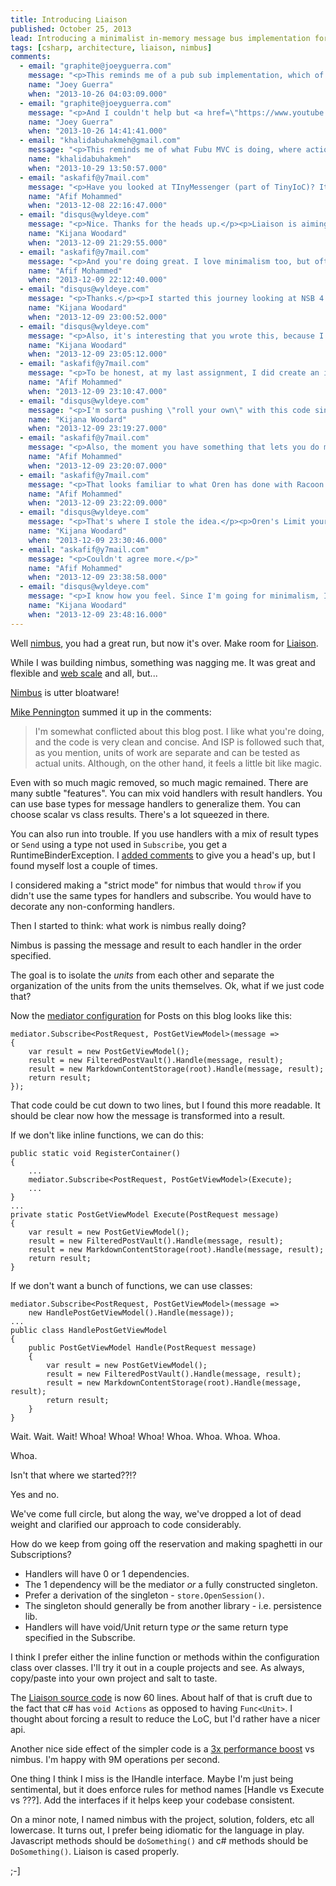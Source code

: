 ```yaml
---
title: Introducing Liaison
published: October 25, 2013
lead: Introducing a minimalist in-memory message bus implementation for .NET that focuses on simplicity and understanding core messaging patterns.
tags: [csharp, architecture, liaison, nimbus]
comments:
  - email: "graphite@joeyguerra.com"
    message: "<p>This reminds me of a pub sub implementation, which of course, I LOVE!</p>"
    name: "Joey Guerra"
    when: "2013-10-26 04:03:09.000"
  - email: "graphite@joeyguerra.com"
    message: "<p>And I couldn't help but <a href=\"https://www.youtube.com/watch?v=b2F-DItXtZs\" rel=\"nofollow\">https://www.youtube.com/watch?v...</a> to the web scale link.</p>"
    name: "Joey Guerra"
    when: "2013-10-26 14:41:41.000"
  - email: "khalidabuhakmeh@gmail.com"
    message: "<p>This reminds me of what Fubu MVC is doing, where actions can be chained. I am still on the fence of whether I would use something like this or not, since the cognitive overhead might not be worth the addition of the code.</p>"
    name: "khalidabuhakmeh"
    when: "2013-10-29 13:50:57.000"
  - email: "askafif@y7mail.com"
    message: "<p>Have you looked at TInyMessenger (part of TinyIoC)? Its a more full fledged in memory bus with pub sub semantics, all rolled into one file.</p>"
    name: "Afif Mohammed"
    when: "2013-12-08 22:16:47.000"
  - email: "disqus@wyldeye.com"
    message: "<p>Nice. Thanks for the heads up.</p><p>Liaison is aiming to find a minimum level of abstraction. It's more an exercise in understanding than anything. For instance, just responding to this comment, I've thought of a couple way to further simplify my stack. :-]</p>"
    name: "Kijana Woodard"
    when: "2013-12-09 21:29:55.000"
  - email: "askafif@y7mail.com"
    message: "<p>And you're doing great. I love minimalism too, but often, in that pursuit I think I am probably going to miss out on important concerns that are there for a reason in other libraries. I am searching hard for a great in memory bus, that lets me do true event driven programming (think NSB API), where one can do a send and publish, and send is from 1 to many, handled by only one, and publish is from one and only one, handled by zero to many. The hardest I find in this pursuit is implementing Unit of work around the message handler, and still keeping it dead simple.</p>"
    name: "Afif Mohammed"
    when: "2013-12-09 22:12:40.000"
  - email: "disqus@wyldeye.com"
    message: "<p>Thanks.</p><p>I started this journey looking at NSB 4.0 \"In Memory Publish\" and realized I really wanted to do Send, which it didn't have. I didn't realize how far that would take me. :-]</p><p>I started out with nimbus (<a href=\"/blog/introducing-nimbus/\" rel=\"nofollow\">/blog/intro...</a>) so that I could register handlers for messages anywhere, like nsb. What I quickly realized is that you get into cases like \"I need the handlers to run in a particular order\", \"This handler needs two parameters\", \"This handler needs zero parameters\", \"This handler uses the result of the work of the first 3 handlers (an Event)\".</p><p>Once there, I either needed to retreat to a \"full featured\" container, although that doesn't solve the ordering issue (see nsb's .First&lt;t&gt;(), etc), or I needed something else.</p><p>What I've found is that the \"orchestration code\" is fairly concise to write manually and keeps a lot of if/switch logic out of the handler code. Not to mention, I don't have to learn the incantations of the container.</p><p>I still owe you a blog post with more details and code. :-]</p>"
    name: "Kijana Woodard"
    when: "2013-12-09 23:00:52.000"
  - email: "disqus@wyldeye.com"
    message: "<p>Also, it's interesting that you wrote this, because I was thinking of adding a \"publish\" feature, which really amounts to allowing multiple subscriptions for a message.</p><p>I've tried not to impose concepts like Command vs Event and I think I can continue to do that, but allow \"send to many\".</p><p>I haven't decided whether it should just be Send -&gt; \"send to whatever is registered\" or if I should do something like Send -&gt; \"send to subscriptions[0]\" and Publish -&gt; \"send to all subscriptions\".</p><p>I'll write the code and let it decide. :-]</p>"
    name: "Kijana Woodard"
    when: "2013-12-09 23:05:12.000"
  - email: "askafif@y7mail.com"
    message: "<p>To be honest, at my last assignment, I did create an in memory pub sub mechanism to let the team get their head around event driven architecture without all the queues and distribution. We used that to move from procedural style to events and commands, and that paved the way for NSB to come in later. I am itching to write that again, but want to look around so I can borrow 'good' ideas, or even better just use something that fits the bill.</p>"
    name: "Afif Mohammed"
    when: "2013-12-09 23:10:47.000"
  - email: "disqus@wyldeye.com"
    message: "<p>I'm sorta pushing \"roll your own\" with this code since it's single file inclusion only.</p><p>I have used it in enough mini projects that I'm considering putting it on nuget just for my own sake. But I want to let the api settle a bit. I still think it's a bit bloated, if you can believe that.</p><p>The key to \"in memory publish\" in a web request is transactions. If we're honest, we really only get one. Beyond that you're pushing your luck or opening up a can of worms. If the request fatals, where are you? Can you restart? From which point?</p><p>So a real \"publish\" where \"this is an Event that happened in the past\" (meaning saved to disk somewhere for all time), isn't friendly in memory.</p><p>I _think_ I'd like to add a way for disconnected code to register \"background tasks\" within the same unit of work as the main request handler code. The background tasks would then carry out follow on options like \"send an email\", \"update the stats screen\", etc. I'm not sure that this use case is worth the mental disconnect of not being able to trivially see what's going to be saved when the commit occurs.</p>"
    name: "Kijana Woodard"
    when: "2013-12-09 23:19:27.000"
  - email: "askafif@y7mail.com"
    message: "<p>Also, the moment you have something that lets you do messaging, I feel its imperative to demonstrate the difference between command and event. Without that it feels messages are flying everywhere for no rhyme or reason. Hiding in the sheep's clothing of decoupling behind messages developers will write code that has all interesting side effects.</p>"
    name: "Afif Mohammed"
    when: "2013-12-09 23:20:07.000"
  - email: "askafif@y7mail.com"
    message: "<p>That looks familiar to what Oren has done with Racoon blog. Interesting thoughts.</p>"
    name: "Afif Mohammed"
    when: "2013-12-09 23:22:09.000"
  - email: "disqus@wyldeye.com"
    message: "<p>That's where I stole the idea.</p><p>Oren's Limit your Abstractions series is pivotal to my line of thinking on this. If I can drop IFoo, IGoo, IThisService, and IThatService and boil things down to IMediator (or whatever), clarity is what emerges.</p><p>I find the constraint similar to ReST constraints. At first you find it hampers you. But soon, you see that what you were doing before was \"making stuff up\" and not focusing on the essence of what needed to be done. At the end, your code becomes a tightly coupled mess of Interfaces that were suppose to solve the coupling problem but didn't because you just wrote the same old procedural spaghetti code hidden behind an interface.</p>"
    name: "Kijana Woodard"
    when: "2013-12-09 23:30:46.000"
  - email: "askafif@y7mail.com"
    message: "<p>Couldn't agree more.</p>"
    name: "Afif Mohammed"
    when: "2013-12-09 23:38:58.000"
  - email: "disqus@wyldeye.com"
    message: "<p>I know how you feel. Since I'm going for minimalism, I didn't want to impose that view _from_ Liaison. So if you want IEvent and ICommand and IHandle&lt;t&gt;, etc go ahead. Liaison won't _force_ you to do that, but it's easy to overlay. Plus, I didn't want to write \"unobtrusive mode\". :-]</p>"
    name: "Kijana Woodard"
    when: "2013-12-09 23:48:16.000"
---
```

Well [nimbus][introducing nimbus], you had a great run, but now it's over. Make room for [Liaison].

While I was building nimbus, something was nagging me. It was great and flexible and [web scale] and all, but...

[Nimbus] is utter bloatware!

[Mike Pennington] summed it up in the comments:

> I'm somewhat conflicted about this blog post. I like what you're doing, and the code is very clean and concise. And ISP is followed such that, as you mention, units of work are separate and can be tested as actual units. Although, on the other hand, it feels a little bit like magic. 

Even with so much magic removed, so much magic remained. There are many subtle "features". You can mix void handlers with result handlers. You can use base types for message handlers to generalize them. You can choose scalar vs class results. There's a lot squeezed in there. 

You can also run into trouble. If you use handlers with a mix of result types or `Send` using a type not used in `Subscribe`, you get a RuntimeBinderException. I [added comments] to give you a head's up, but I found myself lost a couple of times.

I considered making a "strict mode" for nimbus that would `throw` if you didn't use the same types for handlers and subscribe. You would have to decorate any non-conforming handlers. 

Then I started to think: what work is nimbus really doing? 

Nimbus is passing the message and result to each handler in the order specified. 

The goal is to isolate the _units_ from each other and separate the organization of the units from the units themselves. Ok, what if we just code that? 

Now the [mediator configuration] for Posts on this blog looks like this:

    mediator.Subscribe<PostRequest, PostGetViewModel>(message =>
    {
        var result = new PostGetViewModel();
        result = new FilteredPostVault().Handle(message, result);
        result = new MarkdownContentStorage(root).Handle(message, result);
        return result;
    });

That code could be cut down to two lines, but I found this more readable. It should be clear now how the message is transformed into a result.

If we don't like inline functions, we can do this:
    
    public static void RegisterContainer()
    {
        ...
        mediator.Subscribe<PostRequest, PostGetViewModel>(Execute);
        ...
    }
    ...
    private static PostGetViewModel Execute(PostRequest message)
    {
        var result = new PostGetViewModel();
        result = new FilteredPostVault().Handle(message, result);
        result = new MarkdownContentStorage(root).Handle(message, result);
        return result;
    }

If we don't want a bunch of functions, we can use classes:

    mediator.Subscribe<PostRequest, PostGetViewModel>(message => 
        new HandlePostGetViewModel().Handle(message));
    ...
    public class HandlePostGetViewModel
    {
        public PostGetViewModel Handle(PostRequest message)
        {
            var result = new PostGetViewModel();
            result = new FilteredPostVault().Handle(message, result);
            result = new MarkdownContentStorage(root).Handle(message, result);
            return result;
        }
    }

Wait. Wait. Wait! Whoa! Whoa! Whoa! Whoa. Whoa. Whoa. Whoa.

Whoa.

Isn't that where we started??!?

Yes and no.

We've come full circle, but along the way, we've dropped a lot of dead weight and clarified our approach to code considerably. 

How do we keep from going off the reservation and making spaghetti in our Subscriptions?

* Handlers will have 0 or 1 dependencies.
* The 1 dependency will be the mediator _or_ a fully constructed singleton.
* Prefer a derivation of the singleton - `store.OpenSession()`.
* The singleton should generally be from another library - i.e. persistence lib.
* Handlers will have void/Unit return type _or_ the same return type specified in the Subscribe.

I think I prefer either the inline function or methods within the configuration class over classes. I'll try it out in a couple projects and see. As always, copy/paste into your own project and salt to taste.

The [Liaison source code] is now 60 lines. About half of that is cruft due to the fact that c# has `void Actions` as opposed to having `Func<Unit>`. I thought about forcing a result to reduce the LoC, but I'd rather have a nicer api.

Another nice side effect of the simpler code is a [3x performance boost] vs nimbus. I'm happy with 9M operations per second.

One thing I think I miss is the IHandle interface. Maybe I'm just being sentimental, but it does enforce rules for method names [Handle vs Execute vs ???]. Add the interfaces if it helps keep your codebase consistent.

On a minor note, I named nimbus with the project, solution, folders, etc all lowercase. It turns out, I prefer being idiomatic for the language in play. Javascript methods should be `doSomething()` and c# methods should be `DoSomething()`. Liaison is cased properly. 

;-]

[introducing nimbus]: /introducing-nimbus
[nimbus]: https://github.com/kijanawoodard/nimbus/blob/507a3a9ba81e3af640d877158b8168f1e74e27f3/src/mediator.cs
[Liaison]: https://github.com/kijanawoodard/Liaison
[web scale]: http://mongodb-is-web-scale.com/    
[Mike Pennington]: https://www.linkedin.com/in/mikepennington
[added comments]: https://github.com/kijanawoodard/nimbus/blob/507a3a9ba81e3af640d877158b8168f1e74e27f3/src/mediator.cs#L88
[mediator configuration]: https://github.com/kijanawoodard/Blog/blob/36b4b747c0a538d46ac418e0ed51f07e66bedb52/src/Blog.Web/Initialization/AutofacConfig.cs#L20
[liaison source code]: https://github.com/kijanawoodard/Liaison/blob/e0d6aa9be055a1da227aa5d0782bdaae204a5221/src/Liaison/Mediator.cs
[3x performance boost]: https://github.com/kijanawoodard/Liaison/blob/master/src/Liaison.Tests/Performance.cs#L87

